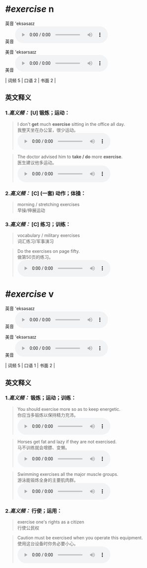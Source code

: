 # ***\#exercise*** n
英音 'eksəsaɪz  
英音
<audio src="./media/exercise-B.aac" controls="controls"></audio>

美音 'eksərsaɪz  
美音
<audio src="./media/exercise.aac" controls="controls"></audio>



| 词频 5 | 口语 2 | 书面 2 |  

英文释义
---
### 1.*高义频：* **[U] 锻炼；运动：**  

 > I don't **get** much **exercise** sitting in the office all day.  
 > 我整天坐在办公室，很少运动。    
<audio src="./media/exercise-2.aac" controls="controls"></audio>

 > The doctor advised him to **take / do** more **exercise**.  
 > 医生建议他多运动。    
<audio src="./media/exercise-3.aac" controls="controls"></audio>

### 2.*高义频：* **[C] (一套) 动作；体操：**  

 > morning / stretching exercises   
 > 早操/伸展运动    

### 3.*高义频：* **[C] 练习；训练：**  

 > vocabulary / military exercises  
 > 词汇练习/军事演习    

 > Do the exercises on page fifty.   
 > 做第50页的练习。    
<audio src="./media/exercise-1.aac" controls="controls"></audio>


# ***\#exercise*** v
英音 'eksəsaɪz  
英音
<audio src="./media/exercise-B.aac" controls="controls"></audio>

美音 'eksərsaɪz  
美音
<audio src="./media/exercise.aac" controls="controls"></audio>



| 词频 5 | 口语 1 | 书面 2 |  

英文释义
---
### 1.*高义频：* **锻炼；运动；训练：**  

 > You should exercise more so as to keep energetic.   
 > 你应当多锻炼以保持精力充沛。    
<audio src="./media/exercise-4.aac" controls="controls"></audio>

 > Horses get fat and lazy if they are not exercised.   
 > 马不训练就会增膘、变懒。    
<audio src="./media/exercise-5.aac" controls="controls"></audio>

 > Swimming exercises all the major muscle groups.   
 > 游泳能锻炼全身的主要肌肉群。    
<audio src="./media/exercise-6.aac" controls="controls"></audio>

### 2.*高义频：* **行使；运用：**  

 > exercise one's rights as a citizen  
 > 行使公民权    

 > Caution must be exercised when you operate this equipment.  
 > 使用这台设备时你务必要小心。    
<audio src="./media/exercise50.aac" controls="controls"></audio>


